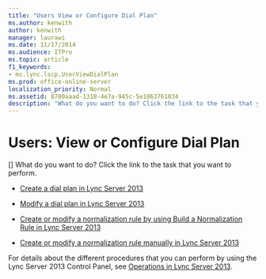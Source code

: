 ```yaml
---
title: "Users View or Configure Dial Plan"
ms.author: kenwith
author: kenwith
manager: laurawi
ms.date: 11/17/2014
ms.audience: ITPro
ms.topic: article
f1_keywords:
- ms.lync.lscp.UserViewDialPlan
ms.prod: office-online-server
localization_priority: Normal
ms.assetid: 8780aaad-1318-4e7a-945c-5e1863761034
description: "What do you want to do? Click the link to the task that you want to perform."
---
```


# Users: View or Configure Dial Plan
[]
What do you want to do? Click the link to the task that you want to perform.
  
- [Create a dial plan in Lync Server 2013](create-a-dial-plan.md)
    
- [Modify a dial plan in Lync Server 2013](modify-a-dial-plan.md)
    
- [Create or modify a normalization rule by using Build a Normalization Rule in Lync Server 2013](create-or-modify-a-normalization-rule-by-using-build-a-normalization-rule.md)
    
- [Create or modify a normalization rule manually in Lync Server 2013](create-or-modify-a-normalization-rule-manually.md)
    
For details about the different procedures that you can perform by using the Lync Server 2013 Control Panel, see [Operations in Lync Server 2013](operations.md).
  

